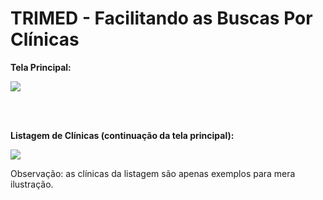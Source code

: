 <h1>TRIMED - Facilitando as Buscas Por Clínicas</h1>

<p><b>Tela Principal:</b></p>
<img src="https://github.com/GustavoYM01/TRIMED-FPV/assets/69603394/66bd6326-a79f-4b8f-90b3-a8e32f108686"/>

<br/><br/>
<p><b>Listagem de Clínicas (continuação da tela principal):</b></p>
<img src="https://github.com/GustavoYM01/TRIMED-FPV/assets/69603394/6a901f63-3348-4b75-bce1-88a028e23e3c"/>
<p>Observação: as clínicas da listagem são apenas exemplos para mera ilustração.</p>
